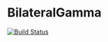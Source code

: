 # BilateralGamma

[![Build Status](https://github.com/nikapunt/BilateralGamma.jl/actions/workflows/CI.yml/badge.svg?branch=main)](https://github.com/nikapunt/BilateralGamma.jl/actions/workflows/CI.yml?query=branch%3Amain)

